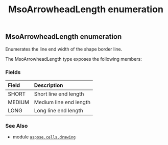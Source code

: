 ﻿---
title: MsoArrowheadLength enumeration
second_title: Aspose.Cells for Python via .NET API References
description: 
type: docs
weight: 980
url: /aspose.cells.drawing/msoarrowheadlength/
is_root: false
---

## MsoArrowheadLength enumeration

Enumerates the line end width of the shape border line.



The MsoArrowheadLength type exposes the following members:

### Fields
| Field | Description |
| :- | :- |
| SHORT | Short line end length |
| MEDIUM | Medium line end length |
| LONG | Long line end length |



### See Also
* module [`aspose.cells.drawing`](..)
